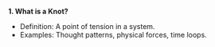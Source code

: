 **1. What is a Knot?**

- Definition: A point of tension in a system.
- Examples: Thought patterns, physical forces, time loops.